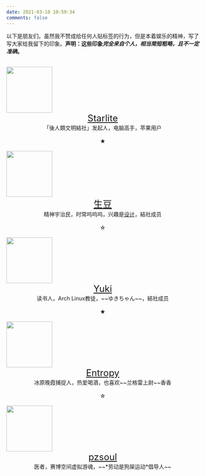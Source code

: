```yaml
---
date: 2021-03-10 10:59:34
comments: false
---
```




以下是朋友们。虽然我不赞成给任何人贴标签的行为，但是本着娱乐的精神，写了写大家给我留下的印象。**声明：这些印象*完全来自个人，相当简短粗略，且不一定准确*。**

</br>

<img src="https://starlite.me/images/avatar.jpg" width=120px>

<center><font size = 5><a href="https://starlite.me/about">Starlite</a></font></center>
<center>「後人類文明結社」发起人，电脑高手，苹果用户</center>

</br>

<center>★</center>

</br>

<img src="https://robinzed.files.wordpress.com/2017/10/cropped-noun_342476_cc.png?w=192" width=120px>

<center><font size = 5><a href="https://robinzed.wordpress.com/2020/03/21/re-self-introduction">生豆</a></font></center>

<center>精神宇治民，时常呜呜呜，兴趣是<a href="https://namamamedesign.wixsite.com/general-ja">设计</a>，結社成员</center>

</br>

<center>☆</center>

</br>

<img src="https://blog.tfei.moe//images/avatar.jpg" width=120px>

<center><font size = 5><a href="https://blog.tfei.moe/about.html">Yuki</a></font></center>

<center>读书人，Arch Linux教徒，~~ゆきちゃん~~，結社成员</center>

</br>

<center>★</center>

</br>

<img src="https://wadechiang.github.io/images/avatar.png" width=120px>

<center><font size = 5><a href="https://wadechiang.github.io">Entropy</a></font></center>

<center>冰原晚霞捕捉人，热爱喝酒，也喜欢~~兰格雷上尉~~香香</center>

</br>

<center>☆</center>

</br>

<img src="https://blog.yanzpei.icu/images/avatar.jpg" width=120px>

<center><font size = 5><a href="https://blog.yanzpei.icu">pzsoul</a></font></center>

<center>医者，赛博空间虚拟游魂，~~*劳动是狗屎运动*倡导人~~</center>

